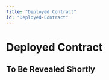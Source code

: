```yaml
---
title: "Deployed Contract"
id: "Deployed-Contract"
---
```



# Deployed Contract

## To Be Revealed Shortly

